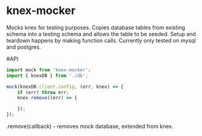 # knex-mocker

Mocks knex for testing purposes. Copies database tables from existing schema into a testing schema and allows the table to be seeded. Setup and teardown happens by making function calls. Currently only tested on mysql and postgres. 

#API

```javascript
import mock from 'knex-mocker';
import { knexDB } from './db';

mock(knexDB.client.config, (err, knex) => {
    if (err) throw err;
	knex.remove((err) => {

    });
});
```

.remove(callback) - removes mock database, extended from knex.